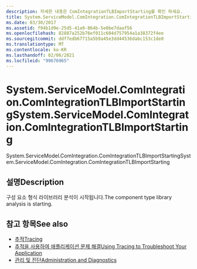 ```yaml
---
description: 자세한 내용은 ComIntegrationTLBImportStarting를 확인 하세요.
title: System.ServiceModel.ComIntegration.ComIntegrationTLBImportStarting
ms.date: 03/30/2017
ms.assetid: f94b1d9e-25d5-41a9-864b-5e0be7daaf56
ms.openlocfilehash: 82887a252b76ef011c604d757954a1a38372f4ee
ms.sourcegitcommit: ddf7edb67715a5b9a45e3dd44536dabc153c1de0
ms.translationtype: MT
ms.contentlocale: ko-KR
ms.lasthandoff: 02/06/2021
ms.locfileid: "99676965"
---
```

# <a name="systemservicemodelcomintegrationcomintegrationtlbimportstarting"></a><span data-ttu-id="7d67d-103">System.ServiceModel.ComIntegration.ComIntegrationTLBImportStarting</span><span class="sxs-lookup"><span data-stu-id="7d67d-103">System.ServiceModel.ComIntegration.ComIntegrationTLBImportStarting</span></span>

<span data-ttu-id="7d67d-104">System.ServiceModel.ComIntegration.ComIntegrationTLBImportStarting</span><span class="sxs-lookup"><span data-stu-id="7d67d-104">System.ServiceModel.ComIntegration.ComIntegrationTLBImportStarting</span></span>  
  
## <a name="description"></a><span data-ttu-id="7d67d-105">설명</span><span class="sxs-lookup"><span data-stu-id="7d67d-105">Description</span></span>  

 <span data-ttu-id="7d67d-106">구성 요소 형식 라이브러리 분석이 시작됩니다.</span><span class="sxs-lookup"><span data-stu-id="7d67d-106">The component type library analysis is starting.</span></span>  
  
## <a name="see-also"></a><span data-ttu-id="7d67d-107">참고 항목</span><span class="sxs-lookup"><span data-stu-id="7d67d-107">See also</span></span>

- [<span data-ttu-id="7d67d-108">추적</span><span class="sxs-lookup"><span data-stu-id="7d67d-108">Tracing</span></span>](index.md)
- [<span data-ttu-id="7d67d-109">추적을 사용하여 애플리케이션 문제 해결</span><span class="sxs-lookup"><span data-stu-id="7d67d-109">Using Tracing to Troubleshoot Your Application</span></span>](using-tracing-to-troubleshoot-your-application.md)
- [<span data-ttu-id="7d67d-110">관리 및 진단</span><span class="sxs-lookup"><span data-stu-id="7d67d-110">Administration and Diagnostics</span></span>](../index.md)
